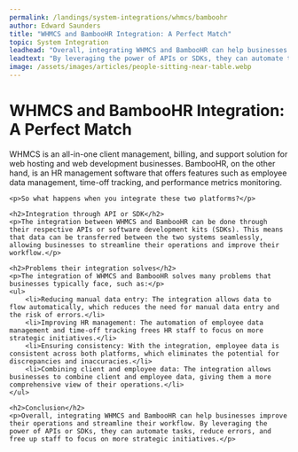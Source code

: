 ```yaml
---
permalink: /landings/system-integrations/whmcs/bamboohr
author: Edward Saunders
title: "WHMCS and BambooHR Integration: A Perfect Match"
topic: System Integration
leadhead: "Overall, integrating WHMCS and BambooHR can help businesses improve their operations and streamline their workflow"
leadtext: "By leveraging the power of APIs or SDKs, they can automate tasks, reduce errors, and free up staff to focus on more strategic initiatives."
image: /assets/images/articles/people-sitting-near-table.webp
---
```

<div class="arttext">    <h1>WHMCS and BambooHR Integration: A Perfect Match</h1>
    <p>WHMCS is an all-in-one client management, billing, and support solution for web hosting and web development businesses. BambooHR, on the other hand, is an HR management software that offers features such as employee data management, time-off tracking, and performance metrics monitoring.</p>

    <p>So what happens when you integrate these two platforms?</p>

    <h2>Integration through API or SDK</h2>
    <p>The integration between WHMCS and BambooHR can be done through their respective APIs or software development kits (SDKs). This means that data can be transferred between the two systems seamlessly, allowing businesses to streamline their operations and improve their workflow.</p>

    <h2>Problems their integration solves</h2>
    <p>The integration of WHMCS and BambooHR solves many problems that businesses typically face, such as:</p>
    <ul>
        <li>Reducing manual data entry: The integration allows data to flow automatically, which reduces the need for manual data entry and the risk of errors.</li>
        <li>Improving HR management: The automation of employee data management and time-off tracking frees HR staff to focus on more strategic initiatives.</li>
        <li>Ensuring consistency: With the integration, employee data is consistent across both platforms, which eliminates the potential for discrepancies and inaccuracies.</li>
        <li>Combining client and employee data: The integration allows businesses to combine client and employee data, giving them a more comprehensive view of their operations.</li>
    </ul>

    <h2>Conclusion</h2>
    <p>Overall, integrating WHMCS and BambooHR can help businesses improve their operations and streamline their workflow. By leveraging the power of APIs or SDKs, they can automate tasks, reduce errors, and free up staff to focus on more strategic initiatives.</p>
</div>